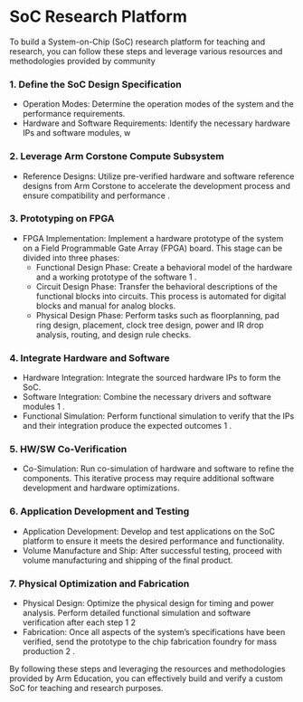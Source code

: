 # SoC Research Platform
To build a System-on-Chip (SoC) research platform for teaching and research, you can follow these steps and leverage various resources and methodologies provided by community
 
### 1. Define the SoC Design Specification
  * Operation Modes: Determine the operation modes of the system and the performance requirements.
  * Hardware and Software Requirements: Identify the necessary hardware IPs and software modules, w 

### 2. Leverage Arm Corstone Compute Subsystem
  * Reference Designs: Utilize pre-verified hardware and software reference designs from Arm Corstone to accelerate the development process and ensure compatibility and performance .
    
### 3. Prototyping on FPGA
  * FPGA Implementation: Implement a hardware prototype of the system on a Field Programmable Gate Array (FPGA) board. This stage can be divided into three phases:
    * Functional Design Phase: Create a behavioral model of the hardware and a working prototype of the software 1 .
    * Circuit Design Phase: Transfer the behavioral descriptions of the functional blocks into circuits. This process is automated for digital blocks and manual for analog blocks.
    * Physical Design Phase: Perform tasks such as floorplanning, pad ring design, placement, clock tree design, power and IR drop analysis, routing, and design rule checks.

### 4. Integrate Hardware and Software
  * Hardware Integration: Integrate the sourced hardware IPs to form the SoC.
  * Software Integration: Combine the necessary drivers and software modules 1 .
  * Functional Simulation: Perform functional simulation to verify that the IPs and their integration produce the expected outcomes 1 .
    
### 5. HW/SW Co-Verification
  * Co-Simulation: Run co-simulation of hardware and software to refine the components. This iterative process may require additional software development and hardware optimizations.

### 6. Application Development and Testing
  * Application Development: Develop and test applications on the SoC platform to ensure it meets the desired performance and functionality.
  * Volume Manufacture and Ship: After successful testing, proceed with volume manufacturing and shipping of the final product.

### 7. Physical Optimization and Fabrication
  * Physical Design: Optimize the physical design for timing and power analysis. Perform detailed functional simulation and software verification after each step 1 2
  * Fabrication: Once all aspects of the system’s specifications have been verified, send the prototype to the chip fabrication foundry for mass production 2 .
    
By following these steps and leveraging the resources and methodologies provided by Arm Education, you can effectively build and verify a custom SoC for teaching and research purposes.




